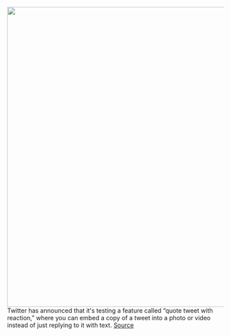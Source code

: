 <img src='https://cdn.vox-cdn.com/thumbor/B_7xB5K3B8i5HKZ9F9808qeLJbg=/0x0:1920x1080/1200x800/filters:focal(727x365:1033x671)/cdn.vox-cdn.com/uploads/chorus_image/image/70356569/FIcfXhPXoAQ3oJp.0.jpeg' width='700px' /><br/>
Twitter has announced that it's testing a feature called “quote tweet with reaction,” where you can embed a copy of a tweet into a photo or video instead of just replying to it with text.
<a href='https://www.theverge.com/2022/1/6/22870872/twitter-quote-tweet-with-reaction-tiktok-video-photo'> Source <a/>